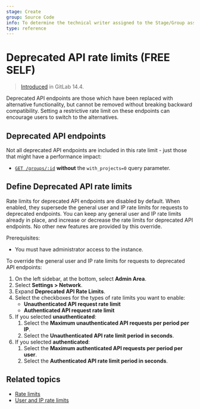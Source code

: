 ```yaml
---
stage: Create
group: Source Code
info: To determine the technical writer assigned to the Stage/Group associated with this page, see https://about.gitlab.com/handbook/product/ux/technical-writing/#assignments
type: reference
---
```


# Deprecated API rate limits **(FREE SELF)**

> [Introduced](https://gitlab.com/gitlab-org/gitlab/-/merge_requests/68645) in GitLab 14.4.

Deprecated API endpoints are those which have been replaced with alternative
functionality, but cannot be removed without breaking backward compatibility.
Setting a restrictive rate limit on these endpoints can encourage users to
switch to the alternatives.

## Deprecated API endpoints

Not all deprecated API endpoints are included in this rate limit - just those
that might have a performance impact:

- [`GET /groups/:id`](../../api/groups.md#details-of-a-group) **without** the `with_projects=0` query parameter.

## Define Deprecated API rate limits

Rate limits for deprecated API endpoints are disabled by default. When enabled, they supersede
the general user and IP rate limits for requests to deprecated endpoints. You can keep any general user
and IP rate limits already in place, and increase or decrease the rate limits
for deprecated API endpoints. No other new features are provided by this override.

Prerequisites:

- You must have administrator access to the instance.

To override the general user and IP rate limits for requests to deprecated API endpoints:

1. On the left sidebar, at the bottom, select **Admin Area**.
1. Select **Settings > Network**.
1. Expand **Deprecated API Rate Limits**.
1. Select the checkboxes for the types of rate limits you want to enable:
   - **Unauthenticated API request rate limit**
   - **Authenticated API request rate limit**
1. If you selected **unauthenticated**:
   1. Select the **Maximum unauthenticated API requests per period per IP**.
   1. Select the **Unauthenticated API rate limit period in seconds**.
1. If you selected **authenticated**:
   1. Select the **Maximum authenticated API requests per period per user**.
   1. Select the **Authenticated API rate limit period in seconds**.

## Related topics

- [Rate limits](../../security/rate_limits.md)
- [User and IP rate limits](../settings/user_and_ip_rate_limits.md)
